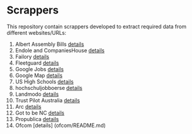 # Scrappers
This repository contain scrappers developed to extract required data from different websites/URLs:

1. Albert Assembly Bills [details](alberta-assembly-bills/README.md)
2. Endole and CompaniesHouse [details](endole-companies-house/README.md)
3. Failory [details](failory/README.md)
4. Fleetguard [details](fleetguard/README.md)
5. Google Jobs [details](google-jobs/README.md)
6. Google Map [details](google-map/README.md)
7. US High Schools [details](high-schools/README.md)
8. hochschuljobboerse [details](hochschuljobboerse/README.md)
9. Landmodo [details](landmodo/README.md)
10. Trust Pilot Australia [details](trustpilot/README.md)
11. Arc [details](arc/README.md)
12. Got to be NC [details](gottobenc/README.md)
13. Propublica [details](propublica-nonprofits/README.md)
14. Ofcom [details] (ofcom/README.md)


